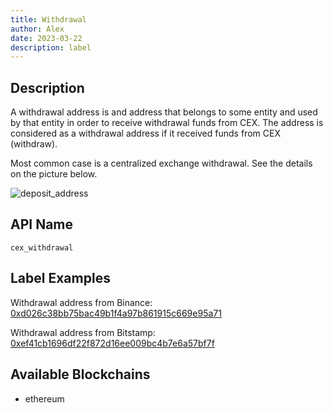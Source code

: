 ```yaml
---
title: Withdrawal
author: Alex
date: 2023-03-22
description: label
---
```


## Description
A withdrawal address is and address that belongs to some entity and used by that entity in order to receive withdrawal funds from CEX.
The address is considered as a withdrawal address if it received funds from CEX (withdraw).

Most common case is a centralized exchange withdrawal. See the details on the picture below.

![deposit_address](deposit-withdrawal.png)

## API Name
`cex_withdrawal`

## Label Examples
Withdrawal address from Binance: [0xd026c38bb75bac49b1f4a97b861915c669e95a71](https://etherscan.io/address/0xd026c38bb75bac49b1f4a97b861915c669e95a71)

Withdrawal address from Bitstamp: [0xef41cb1696df22f872d16ee009bc4b7e6a57bf7f](https://etherscan.io/address/0xef41cb1696df22f872d16ee009bc4b7e6a57bf7f)

## Available Blockchains
* ethereum
